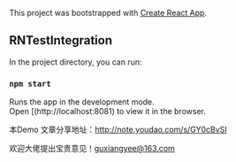 This project was bootstrapped with [Create React App](https://github.com/facebook/create-react-app).

## RNTestIntegration

In the project directory, you can run:

### `npm start`

Runs the app in the development mode.<br>
Open [(http://localhost:8081) to view it in the browser.

本Demo 文章分享地址：http://note.youdao.com/s/GY0cBvSI

欢迎大佬提出宝贵意见！guxiangyee@163.com
